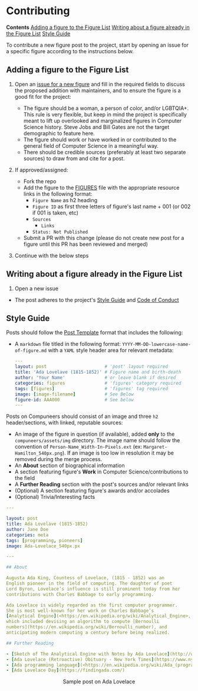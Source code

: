 # Contributing

**Contents**
[Adding a figure to the Figure List](#adding-a-figure-to-the-figure-list)
[Writing about a figure already in the Figure List](#writing-about-a-figure-in-the-figure-list)
[Style Guide](#style-guide)


To contribute a new figure post to the project, start by opening an issue for a specific figure according to the instructions below.

## Adding a figure to the Figure List

1. Open an [issue for a new figure](https://github.com/timmybytes/compuneers/issues/new?assignees=&labels=enhancement&template=add-a-new-figure.md&title=) and fill in the required fields to discuss the proposed addition with maintainers, and to ensure the figure is a good fit for the project:

   - The figure should be a woman, a person of color, and/or LGBTQIA+. This rule is very flexible, but keep in mind the project is specifically meant to lift up overlooked and marginalized figures in Computer Science history. Steve Jobs and Bill Gates are not the target demographic to feature here.
   - The figure should work or have worked in or contributed to the general field of Computer Science in a meaningful way.
   - There should be credible sources (preferably at least two separate sources) to draw from and cite for a post.

2. If approved/assigned:
   - Fork the repo
   - Add the figure to the [FIGURES](https://github.com/timmybytes/compuneers/blob/main/FIGURES.md) file with the appropriate resource links in the following format:
     - `Figure Name` as h2 heading
     - `Figure ID` as first three letters of figure's last name + 001 (or 002 if 001 is taken, etc)
     - `Sources`
       - `Links`
     - `Status: Not Published`
   - Submit a PR with this change (please do not create new post for a figure until this PR has been reviewed and merged)

3. Continue with the below steps

## Writing about a figure already in the Figure List

1. Open a new issue


- The post adheres to the project's [Style Guide](#style-guide) and [Code of Conduct](https://github.com/timmybytes/compuneers/blob/main/CODE_OF_CONDUCT.md)


## Style Guide

Posts should follow the [Post Template](#) format that includes the following:

- A `markdown` file titled in the following format: `YYYY-MM-DD-lowercase-name-of-figure.md` with a `YAML` style header area for relevant metadata:

  ```yaml {id="post-template" class="" data-filename="test.py"}
  ---
  layout: post                      # 'post' layout required
  title: 'Ada Lovelave (1815-1852)' # Figure name and birth-death
  author: 'Your Name'               # or leave blank if desired
  categories: figures               # 'figures' category required
  tags: [figures]                   # 'figures' tag required
  image: [image-filename]           # See Below
  figure-id: AAA000                 # See below
  ---

  ```


Posts on Compuneers should consist of an image and three `h2` header/sections, with linked, reputable sources:

- An image of the figure in question (if available), added **only** to the `compuneers/assets/img` directory. The image name should follow the convention of `Person-Name_Width-In-Pixels.ext` (ex: `Margaret-Hamilton_540px.png`). If an image is too low in resolution it may be removed during the merge process.
- An **About** section of biographical information
- A section featuring figure's **Work** in Computer Science/contributions to the field
- A **Further Reading** section with the post's sources and/or relevant links
- (Optional) A section featuring figure's awards and/or accolades
- (Optional) Trivia/Interesting facts

```yaml
---

layout: post
title: Ada Lovelave (1815-1852)
author: Jane Doe
categories: meta
tags: [programming, pioneers]
image: Ada-Lovelace_540px.px

---

## About

Augusta Ada King, Countess of Lovelace, (1815 - 1852) was an
English pioneer in the field of computing. The daughter of poet
Lord Byron, Lovelace’s influence is still prominent today from her
contributions with Charles Babbage to early programming.

Ada Lovelace is widely regarded as the first computer programmer.
She is most well-known for her work on Charles Babbage’s
[Analytical Engine](<https://en.wikipedia.org/wiki/Analytical_Engine>,
which included devising an algorithm to compute [Bernoulli
numbers](https://en.wikipedia.org/wiki/Bernoulli_number), and
anticipating modern computing a century before being realized.

## Further Reading

- [Sketch of The Analytical Engine with Notes by Ada Lovelace](http://www.fourmilab.ch/babbage/sketch.html)
- [Ada Lovelace (Retroactive) Obituary - New York Times](https://www.nytimes.com/interactive/2018/obituaries/overlooked-ada-lovelace.html)
- [Ada programming language](<https://en.wikipedia.org/wiki/Ada_(programming_language)>), named after Ada Lovelace
- [Ada Lovelace Day](https://findingada.com/)

```

<figcaption align="center">Sample post on Ada Lovelace</figcaption>
